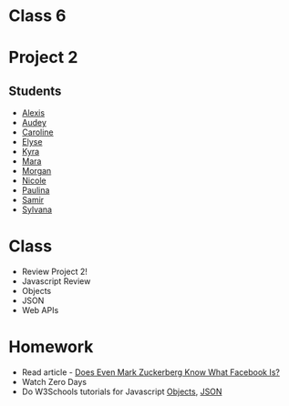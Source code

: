 # Class 6


# Project 2

## Students

* [Alexis](http://storm.usc.edu/~bradby)
* [Audey](http://storm.usc.edu/~audeyshe/IML400/photoinstitution/landingpagephotoinstitution.html)
* [Caroline](http://storm.usc.edu/~cneubran/400/CN/index.html)
* [Elyse](http://storm.usc.edu/~elysewan/fake_institution/index.html)
* [Kyra](http://storm.usc.edu/~kyrabrow/iml400/DumbledoresArmy/home.html)
* [Mara](http://storm.usc.edu/~mpleasure/foodies/index/index_foodies.html)
* [Morgan](http://storm.usc.edu/~morganch/iml400/hauntedhotelweb/)
* [Nicole](http://storm.usc.edu/~nblue/institutionalWebsiteEntry.html)
* [Paulina](http://storm.usc.edu/~pordaz/fakeinstitution/iml400coffee.html)
* [Samir](http://storm.usc.edu/~samirgho/glaciercoin/)
* [Sylvana](http://storm.usc.edu/~howton/iml400/work/3-ecorp/ecorp.html)

# Class

* Review Project 2!
* Javascript Review
* Objects
* JSON
* Web APIs

# Homework
* Read article - [Does Even Mark Zuckerberg Know What Facebook Is?](http://nymag.com/selectall/2017/10/does-even-mark-zuckerberg-know-what-facebook-is.html)
* Watch Zero Days
* Do W3Schools tutorials for Javascript [Objects](https://www.w3schools.com/js/js_objects.asp), [JSON](https://www.w3schools.com/js/js_json.asp)
